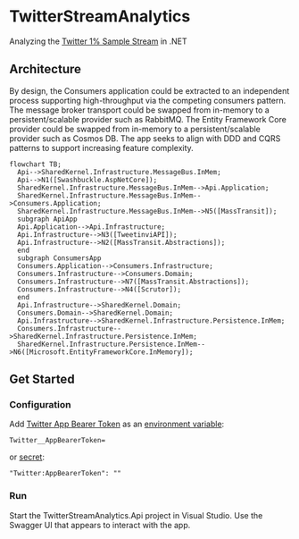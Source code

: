 # TwitterStreamAnalytics

Analyzing the [Twitter 1% Sample Stream](https://developer.twitter.com/en/docs/twitter-api/tweets/sampled-stream/introduction) in .NET

## Architecture

By design, the Consumers application could be extracted to an independent process supporting high-throughput via the competing consumers pattern. The message broker transport could be swapped from in-memory to a persistent/scalable provider such as RabbitMQ. The Entity Framework Core provider could be swapped from in-memory to a persistent/scalable provider such as Cosmos DB. The app seeks to align with DDD and CQRS patterns to support increasing feature complexity.

```mermaid
flowchart TB;  
  Api-->SharedKernel.Infrastructure.MessageBus.InMem;
  Api-->N1([Swashbuckle.AspNetCore]);
  SharedKernel.Infrastructure.MessageBus.InMem-->Api.Application;
  SharedKernel.Infrastructure.MessageBus.InMem-->Consumers.Application;
  SharedKernel.Infrastructure.MessageBus.InMem-->N5([MassTransit]);
  subgraph ApiApp
  Api.Application-->Api.Infrastructure;
  Api.Infrastructure-->N3([TweetinviAPI]);
  Api.Infrastructure-->N2([MassTransit.Abstractions]);  
  end
  subgraph ConsumersApp
  Consumers.Application-->Consumers.Infrastructure;
  Consumers.Infrastructure-->Consumers.Domain;
  Consumers.Infrastructure-->N7([MassTransit.Abstractions]);
  Consumers.Infrastructure-->N4([Scrutor]);
  end
  Api.Infrastructure-->SharedKernel.Domain;
  Consumers.Domain-->SharedKernel.Domain;
  Api.Infrastructure-->SharedKernel.Infrastructure.Persistence.InMem;
  Consumers.Infrastructure-->SharedKernel.Infrastructure.Persistence.InMem;
  SharedKernel.Infrastructure.Persistence.InMem-->N6([Microsoft.EntityFrameworkCore.InMemory]);
```

## Get Started

### Configuration

Add [Twitter App Bearer Token](https://developer.twitter.com/en/docs/authentication/oauth-2-0/bearer-tokens) as an [environment variable](https://docs.microsoft.com/en-us/aspnet/core/security/app-secrets?view=aspnetcore-6.0&tabs=windows#environment-variables):

```
Twitter__AppBearerToken=
```

or [secret](https://docs.microsoft.com/en-us/aspnet/core/security/app-secrets?view=aspnetcore-6.0&tabs=windows#secret-manager):

```
"Twitter:AppBearerToken": ""
```

### Run

Start the TwitterStreamAnalytics.Api project in Visual Studio. Use the Swagger UI that appears to interact with the app.